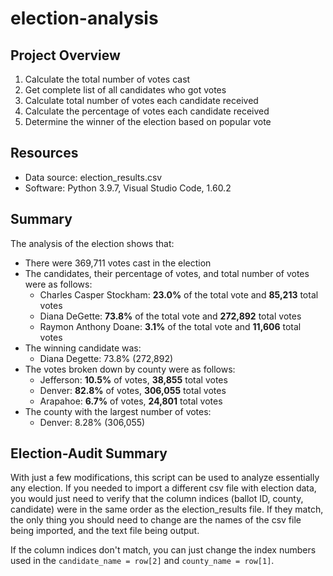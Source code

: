 # election-analysis

## Project Overview

1. Calculate the total number of votes cast
2. Get complete list of all candidates who got votes
3. Calculate total number of votes each candidate received
4. Calculate the percentage of votes each candidate received
5. Determine the winner of the election based on popular vote

## Resources
- Data source: election_results.csv
- Software: Python 3.9.7, Visual Studio Code, 1.60.2

## Summary 
The analysis of the election shows that:
- There were 369,711 votes cast in the election
- The candidates, their percentage of votes, and total number of votes were as follows:
	- Charles Casper Stockham: **23.0%** of the total vote and **85,213** total votes
	- Diana DeGette: **73.8%** of the total vote and **272,892** total votes
	- Raymon Anthony Doane: **3.1%** of the total vote and **11,606** total votes
- The winning candidate was:
	- Diana Degette: 73.8% (272,892)
- The votes broken down by county were as follows:
	- Jefferson: **10.5%** of votes, **38,855** total votes
	- Denver: **82.8%** of votes, **306,055** total votes
	- Arapahoe: **6.7%** of votes, **24,801** total votes
- The county with the largest number of votes:
	- Denver: 8.28% (306,055)

## Election-Audit Summary
With just a few modifications, this script can be used to analyze essentially any election. If you needed to import a different csv file with election data, you would just need to verify that the column indices (ballot ID, county, candidate) were in the same order as the election_results file. If they match, the only thing you should need to change are the names of the csv file being imported, and the text file being output. 

If the column indices don't match, you can just change the index numbers used in the `candidate_name = row[2]` and `county_name = row[1]`. 
